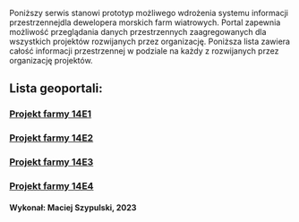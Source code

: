 Poniższy serwis stanowi prototyp możliwego wdrożenia systemu informacji przestrzennejdla dewelopera morskich farm wiatrowych. 
Portal zapewnia możliwość przeglądania danych przestrzennych zaagregowanych dla wszystkich projektów rozwijanych przez organizację. 
Poniższa lista zawiera całość informacji przestrzennej w podziale na każdy z rozwijanych przez organizację projektów. 
## Lista geoportali:
### [Projekt farmy 14E1](map1.md)
### [Projekt farmy 14E2](map2.md)
### [Projekt farmy 14E3]()
### [Projekt farmy 14E4]()

#### Wykonał: Maciej Szypulski, 2023
